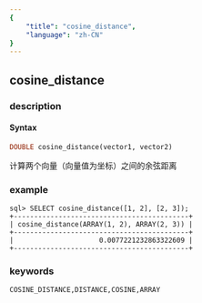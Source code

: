 ```yaml
---
{
    "title": "cosine_distance",
    "language": "zh-CN"
}
---
```


<!-- 
Licensed to the Apache Software Foundation (ASF) under one
or more contributor license agreements.  See the NOTICE file
distributed with this work for additional information
regarding copyright ownership.  The ASF licenses this file
to you under the Apache License, Version 2.0 (the
"License"); you may not use this file except in compliance
with the License.  You may obtain a copy of the License at
  http://www.apache.org/licenses/LICENSE-2.0
Unless required by applicable law or agreed to in writing,
software distributed under the License is distributed on an
"AS IS" BASIS, WITHOUT WARRANTIES OR CONDITIONS OF ANY
KIND, either express or implied.  See the License for the
specific language governing permissions and limitations
under the License.
-->

## cosine_distance

### description
#### Syntax

```sql
DOUBLE cosine_distance(vector1, vector2)
```

计算两个向量（向量值为坐标）之间的余弦距离

### example

```
sql> SELECT cosine_distance([1, 2], [2, 3]);
+-------------------------------------------+
| cosine_distance(ARRAY(1, 2), ARRAY(2, 3)) |
+-------------------------------------------+
|                     0.0077221232863322609 |
+-------------------------------------------+
```

### keywords
	COSINE_DISTANCE,DISTANCE,COSINE,ARRAY
